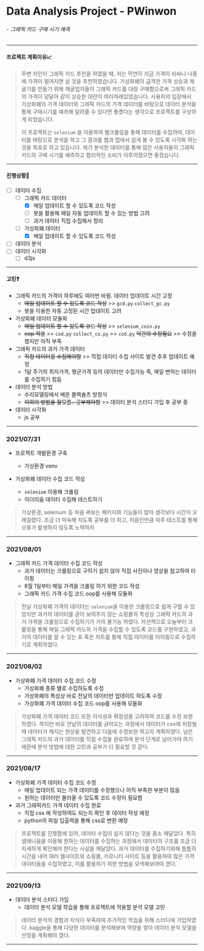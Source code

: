 # Data Analysis Project - PWinwon

###### 																													- 그래픽 카드 구매 시기 예측

-----

#### 프로젝트 계획이유📈

>주변 지인이 그래픽 카드 추천을 하였을 때, 저는 막연히 지금 가격이 비싸니 나중에 가격이 떨어지면 살 것을 추천하였습니다. 가상화폐의 급격한 가격 상승과 채굴기를 만들기 위해 채굴업자들이 그래픽 카드를 대량 구매함으로써 그래픽 카드의 가격이 덩달아 같이 상승한 대란이 여러차례있었습니다. 사용자의 입장에서 가상화폐의 가격 데이터와 그래픽 카드의 가격 데이터를 바탕으로 데이터 분석을 통해 구매시기를 예측해 알려줄 수 있다면 좋곘다는 생각으로 프로젝트를 구상하게 되었습니다.
>
>이 프로젝트는 `selenium` 을 이용하여 웹크롤링을 통해 데이터를 수집하여, 데이터를 바탕으로 분석을 하고 그 결과를 웹과 앱에서 쉽게 볼 수 있도록 시각화 하는 것을 목표로 하고 있습니다. 제가 분석한 데이터를 통해 많은 사용자들이 그래픽 카드의 구매 시기를 예측하고 합리적인 소비가 이루어졌으면 좋겠습니다.

----

#### 진행상황📃

- [ ] 데이터 수집
  - [ ] 그래픽 카드 데이터
    - [x] 매일 업데이트 할 수 있도록 코드 작성
    - [ ] 봇을 활용해 매일 자동 업데이트 할 수 있는 방법 고려
    - [ ] 과거 데이터 직접 수집해서 정리
  - [ ] 가상화폐 데이터
    - [x] 매일 업데이트 할 수 있도록 코드 작성
- [ ] 데이터 분석
- [ ] 데이터 시각화
  - [ ] d3js

-----

#### 고민❓

- 그래픽 카드의 가격이 하루에도 여러번 바뀜. 데이터 업데이트 시간 고정
  - ~~매일 업데이트 할 수 있도록 코드 작성~~  >>  `gcd.py` `collect_gc.py`
  - 봇을 이용한 자동 고정된 시간 업데이트 고려
- 가상화폐 데이터 모듈화
  - ~~매일 업데이트 할 수 있도록 코드 작성~~ >> `selenium_coin.py`
  - ~~oop 적용~~ >> `cod.py` `collect_co.py` >> `cod.py` ~~약간의 수정필요~~ >> 수정을 했지만 아직 부족
- 그래픽 카드의 과거 가격 데이터
  - ~~직접 데이터를 수집해야함~~  >>  직접 데이터 수집 사이트 발견 추후 업데이트 예정
  - 1달 주기의 최저가격, 평균가격 등의 데이터만 수집가능 즉, 매일 변하는 데이터를 수집하기 힘듬
- 데이터 분석 방법
  - 수리모델링에서 배운 블랙숄츠 방정식
  - ~~이외의 방법을 잘모름.. 공부해야함~~ >> 데이터 분석 스터디 가입 후 공부 중
- 데이터 시각화
  - js 공부

----

### 2021/07/31

- 프로젝트 개발환경 구축
  - 가상환경 venv

- 가상화폐 데이터 수집 코드 작성
  - `selenium` 이용해 크롤링
  - 이더리움 데이터 수집해 테스트하기

>가상환경, selenium 등 처음 써보는 패키지와 기능들이 많아 생각보다 시간이 오래걸렸다. 조금 더 익숙해 지도록 공부를 더 하고, 처음인만큼 자주 테스트를 통해 오류가 발생하지 않도록 노력하자

----

### 2021/08/01

- 그래픽 카드 가격 데이터 수집 코드 작성
  - 과거 데이터는 크롤링으로 구하기 쉽지 않아 직접 사진이나 영상을 참고하여 타이핑
  - 8월 1일부터 매일 가격을 크롤링 하기 위한 코드 작성
  - 그래픽 카드 가격 수집 코드 oop를 사용해 모듈화

> 전날 가상화폐 가격의 데이터는 `selenium`을 이용한 크롤링으로 쉽게 구할 수 있었지만 과거의 데이터를 굳이 보여주지 않는 쇼핑몰의 특성상 그래픽 카드의 과거 가격을 크롤링으로 수집하기가 거의 불가능 하였다. 차선책으로 오늘부터 크롤링을 통해 매일 그래픽 카드의 가격을 수집할 수 있도록 코드를 구현하였고, 과거의 데이터를 알 수 있는 표 혹은 차트를 통해 직접 데이터를 타이핑으로 수집하기로 계획하였다.

----

### 2021/08/02

- 가상화폐 가격 데이터 수집 코드 수정
  - 가상화폐 종류 별로 수집하도록 수정
  - 가상화폐의 특성상 바로 전날의 데이터만 업데이트 하도록 수정
  - 가상화폐 가격 데이터 수집 코드 oop를 사용해 모듈화

>가상화폐 가격 데이터 코드 또한 이식성과 확장성을 고려하여 코드를 수정 보완하였다. 하지만 바로 전날의 데이터를 긁어오는 과정에서 데이터가 csv에 저장될 때 데이터가 깨지는 현상을 발견하고 다음에 수정보완 하고자 계획하였다. 남은 그래픽 카드의 과거 데이터를 직접 수집을 완료하여 분석 단계로 넘어가야 하기 때문에 분석 방법에 대한 고민과 공부가 더 필요할 것 같다.

----

### 2021/08/17

- 가상화폐 가격 데이터 수집 코드 수정
  - 매일 업데이트 되는 가격 데이터를 수정했으나 아직 부족한 부분이 많음
  - 원하는 데이터만 불러올 수 있도록 코드 수정이 필요함
- 과거 그래픽카드 가격 데이터 수집 완료
  - 직접 css 에 작성하여도 되는지 확인 후 데이터 작성 예정
  - python의 파일 입출력을 통해 css로 변환 예정

> 프로젝트를 진행함에 있어, 데이터 수집이 쉽지 않다는 것을 몸소 깨달았다. 특히 셀레니움을 이용해 원하는 데이터를 수집하는 과정에서 데이터의 구조를 조금 더 자세하게 확인해야 한다는 사실을 깨달았다. 과거 데이터를 수집하기위해 틈틈히 시간을 내어 여러 웹사이트와 쇼핑몰, 커뮤니티 사이트 등을 활용하여 많은 가격 데이터들을 수집하였고, 이를 활용하기 위한 방법을 모색해보아야 겠다.

-----

### 2021/09/13

- 데이터 분석 스터디 가입
  - 데이터 분석 모델 학습을 통해 프로젝트에 적용할 분석 모델 고민

> 데이터 분석의 경험과 지식이 부족하여 추가적인 학습을 위해 스터디에 가입하였다. kaggle을 통해 다양한 데이터를 분석해보며 역량을 쌓아 데이터 분석 모델을 선정을 계획해야 겠다.

----

